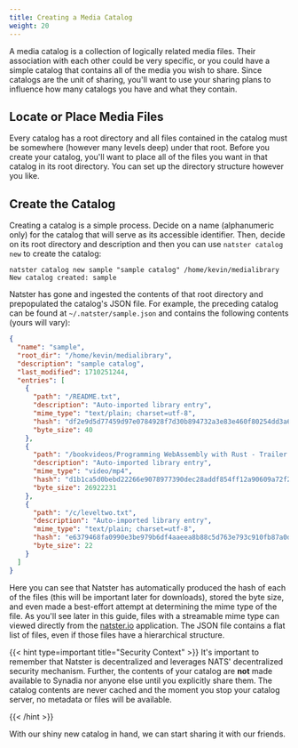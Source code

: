 ```yaml
---
title: Creating a Media Catalog
weight: 20
---
```


A media catalog is a collection of logically related media files. Their association with each other could be very specific, or you could have a simple catalog that contains all of the media you wish to share. Since catalogs are the unit of sharing, you'll want to use your sharing plans to influence how many catalogs you have and what they contain.


## Locate or Place Media Files
Every catalog has a root directory and all files contained in the catalog must be somewhere (however many levels deep) under that root. Before you create your catalog, you'll want to place all of the files you want in that catalog in its root directory. You can set up the directory structure however you like.

## Create the Catalog
Creating a catalog is a simple process. Decide on a name (alphanumeric only) for the catalog that will serve as its accessible identifier. Then, decide on its root directory and description and then you can use `natster catalog new` to create the catalog:

```
natster catalog new sample "sample catalog" /home/kevin/medialibrary
New catalog created: sample
```

Natster has gone and ingested the contents of that root directory and prepopulated the catalog's JSON file. For example, the preceding catalog can be found at `~/.natster/sample.json` and contains the following contents (yours will vary):

```json
{
  "name": "sample",
  "root_dir": "/home/kevin/medialibrary",
  "description": "sample catalog",
  "last_modified": 1710251244,
  "entries": [
    {
      "path": "/README.txt",
      "description": "Auto-imported library entry",
      "mime_type": "text/plain; charset=utf-8",
      "hash": "df2e9d5d77459d97e0784928f7d30b894732a3e83e460f80254dd3a693d227b9",
      "byte_size": 40
    },
    {
      "path": "/bookvideos/Programming WebAssembly with Rust - Trailer Video.mp4",
      "description": "Auto-imported library entry",
      "mime_type": "video/mp4",
      "hash": "d1b1ca5d0bebd22266e9078977390dec28addf854ff12a90609a72f2e108cb67",
      "byte_size": 26922231
    },
    {
      "path": "/c/leveltwo.txt",
      "description": "Auto-imported library entry",
      "mime_type": "text/plain; charset=utf-8",
      "hash": "e6379468fa0990e3be979b6df4aaeea8b88c5d763e793c910fb87a0dc3efc4dd",
      "byte_size": 22
    }
  ]
}
```

Here you can see that Natster has automatically produced the hash of each of the files (this will be important later for downloads), stored the byte size, and even made a best-effort attempt at determining the mime type of the file. As you'll see later in this guide, files with a streamable mime type can viewed directly from the [natster.io](https://natster.io) application. The JSON file contains a flat list of files, even if those files have a hierarchical structure.

{{< hint type=important title="Security Context" >}}
It's important to remember that Natster is decentralized and leverages NATS' decentralized security mechanism. Further, the contents of your catalog are **not** made available to Synadia nor anyone else until you explicitly share them. The catalog contents are never cached and the moment you stop your catalog server, no metadata or files will be available.

{{< /hint >}}

With our shiny new catalog in hand, we can start sharing it with our friends.



